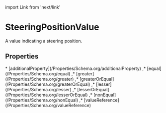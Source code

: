 import Link from 'next/link'

# SteeringPositionValue

A value indicating a steering position.

## Properties

<Grid>
* [additionalProperty](/Properties/Schema.org/additionalProperty)
,* [equal](/Properties/Schema.org/equal)
,* [greater](/Properties/Schema.org/greater)
,* [greaterOrEqual](/Properties/Schema.org/greaterOrEqual)
,* [lesser](/Properties/Schema.org/lesser)
,* [lesserOrEqual](/Properties/Schema.org/lesserOrEqual)
,* [nonEqual](/Properties/Schema.org/nonEqual)
,* [valueReference](/Properties/Schema.org/valueReference)

</Grid>

